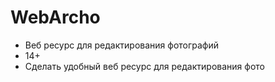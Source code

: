 # WebArcho
- Веб ресурс для редактирования фотографий
- 14+
- Сделать удобный веб ресурс для редактирования фото
